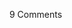 <span class="commentheader">9 Comments</span>

<!-- <div class="commentdivider">
<span class="commentauthorbox">Posted by Crono</span>
<span class="commentdatebox">Monday, May 17, 2004</span>
<span class="commenttimebox">12:22 PM</span>
</div>
<div class="commentbody">Crazy, but pretty cool!</div>
<div class="commentdivider">
<span class="commentauthorbox">Posted by <a href="mailto&#58;Savage_dvt&#64;yahoo&#46;com">Darius T.</a></span>
<span class="commentdatebox">Monday, May 17, 2004</span>
<span class="commenttimebox">12:23 PM</span>
</div>
<div class="commentbody">I too had a small roach problem, nothing so

significant that I needed to make a gravity

defying toothbrush, but yea, I can relate.

Ok, I don’t really know why I wrote in here

I think im just really bored…

</div>
<div class="commentdivider">
<span class="commentauthorbox">Posted by noraa</span>
<span class="commentdatebox">Tuesday, May 18, 2004</span>
<span class="commenttimebox"> 1:10 AM</span>
</div>
<div class="commentbody">I think magnets will cause your bathroom compass to go haywire… why don’t you just use an antigravity machine? Duh!</div>
<div class="commentdivider">
<span class="commentauthorbox">Posted by <a href="http://www.pascal.com/cgi-bin/mt/mt-comments.cgi?__mode=red&id=712">Raba Dawg</a></span>
<span class="commentdatebox">Thursday, May 20, 2004</span>
<span class="commenttimebox"> 7:26 PM</span>
</div>
<div class="commentbody">The whole world is scared of germs. When I bought my last toothbrush at the regular drug store, it came with one of these:

<a href="http://en.red-dot.org/274+M59271d1fec4.html">http://en.red-dot.org/274+M59271d1fec4.html</a>

Cool, because there are germs everywhere, and it’s portable.

When I was having roach nightmares, my mommy said she’d buy me this.

… <a href="http://www.purebrush.com/">http://www.purebrush.com/</a>

If all else fails, roaches are afraid of Fire Trucks.

<a href="http://shop.store.yahoo.com/sanriostore/31447.html">http://shop.store.yahoo.com/sanriostore/31447.html</a> </div>

<div class="commentdivider">
<span class="commentauthorbox">Posted by <a href="mailto&#58;cherryoneal&#64;yahoo&#46;com">Cherry</a></span>
<span class="commentdatebox">Tuesday, May 25, 2004</span>
<span class="commenttimebox"> 3:03 PM</span>
</div>
<div class="commentbody">Try again… Roaches can fly.</div>
<div class="commentdivider">
<span class="commentauthorbox">Posted by A Nice Guy</span>
<span class="commentdatebox">Tuesday, August 10, 2004</span>
<span class="commenttimebox"> 6:02 AM</span>
</div>
<div class="commentbody">I guess you can throw away your toothbrush and let your teeth rot.</div>
<div class="commentdivider">
<span class="commentauthorbox">Posted by <a href="mailto&#58;deappletree&#64;hotmail&#46;com">cheryl</a></span>
<span class="commentdatebox">Tuesday, August 10, 2004</span>
<span class="commenttimebox"> 6:04 AM</span>
</div>
<div class="commentbody">Get a container with a lid and try putting the OTHER end of the toothbrush in the water. Close the lid..duh!!</div>
<div class="commentdivider">
<span class="commentauthorbox">Posted by A Nice Guy</span>
<span class="commentdatebox">Tuesday, August 10, 2004</span>
<span class="commenttimebox"> 6:04 AM</span>
</div>
<div class="commentbody">Shouldn’t you be more afraid of the roaches getting in your mouth while you sleep.</div>
<div class="commentdivider">
<span class="commentauthorbox">Posted by 2MUCHTIMEONHANDS</span>
<span class="commentdatebox">Monday, October 17, 2005</span>
<span class="commenttimebox"> 1:09 PM</span>
</div>
<div class="commentbody">OK first you need to find out where those thing are getting in. once thats done you now need to find you some sort of amimal/pet that will attack those nasty creatures. then make sure you don’t on\ver feed the pet so that it is always looking for the roaches and not be overfeed like Garfield the Cat is on lasguna. Not that I blame Garfield cause it is jhons fault because if jhon didn’t have all that food laying around then Garfield would be hungry and kill that mouse and he also wouldn’t be so fat causr all he does is eat,sleep and push around odie. Ever notice that bully’s like Garfield are all wayts fat and the ones they pick on are skinny like odie&lt; I don’t think thats fair. Someone should stand up for the little guy. It’s almost like these small places in the world no one stands up for them when they are pushed around unless they have some thing to offer. If you don’t agree with me {that means yiur a bully} then why are we in iraq oil that’s why shouldn’t we be looking for thsat bin lidden guy. I know he anit in iraq, we had to pull that leader out a hol like a rat and what is going on with him. I would hte to be him, no where to go, in jail, eating cheesetos. they say he like those. I wonder who’s paying for all those bags. then I suppose that I………………………………….

I’m sorry what was the issue we were talking about at first? </div> -->
